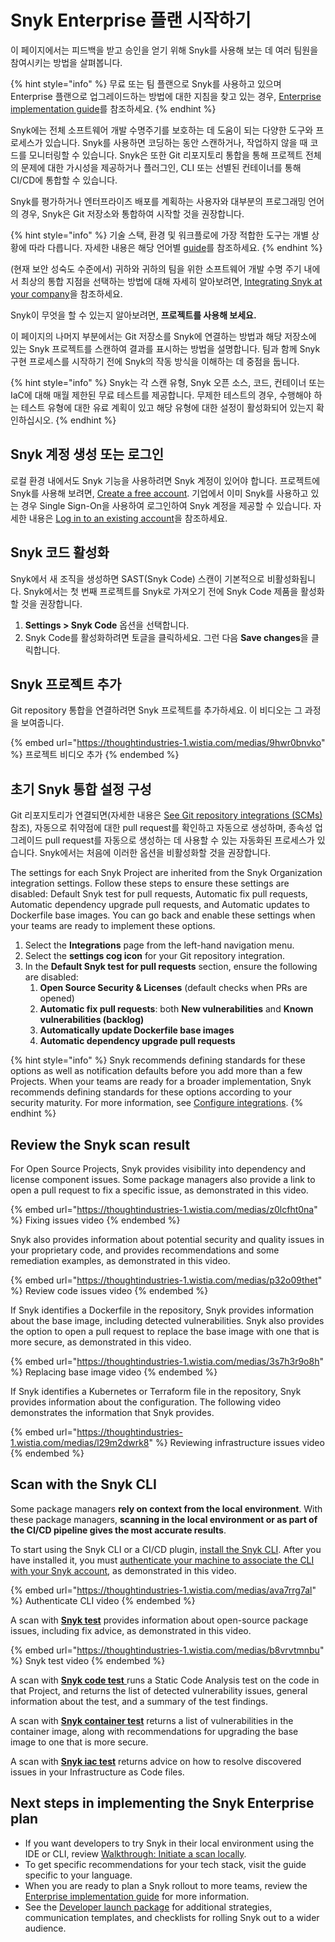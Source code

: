 # Snyk Enterprise 플랜 시작하기

이 페이지에서는 피드백을 받고 승인을 얻기 위해 Snyk를 사용해 보는 데 여러 팀원을 참여시키는 방법을 살펴봅니다.

{% hint style="info" %}
무료 또는 팀 플랜으로 Snyk를 사용하고 있으며 Enterprise 플랜으로 업그레이드하는 방법에 대한 지침을 찾고 있는 경우, [Enterprise implementation guide](../implement-snyk/enterprise-implementation-guide/)를 참조하세요.
{% endhint %}

Snyk에는 전체 소프트웨어 개발 수명주기를 보호하는 데 도움이 되는 다양한 도구와 프로세스가 있습니다. Snyk를 사용하면 코딩하는 동안 스캔하거나, 작업하지 않을 때 코드를 모니터링할 수 있습니다. Snyk은 또한 Git 리포지토리 통합을 통해 프로젝트 전체의 문제에 대한 가시성을 제공하거나 플러그인, CLI 또는 선별된 컨테이너를 통해 CI/CD에 통합할 수 있습니다.

Snyk를 평가하거나 엔터프라이즈 배포를 계획하는 사용자와 대부분의 프로그래밍 언어의 경우, Snyk은 Git 저장소와 통합하여 시작할 것을 권장합니다.

{% hint style="info" %}
기술 스택, 환경 및 워크플로에 가장 적합한 도구는 개별 상황에 따라 다릅니다. 자세한 내용은 해당 언어별 [guide](../scan-with-snyk/supported-languages-and-frameworks/)를 참조하세요.
{% endhint %}

(현재 보안 성숙도 수준에서) 귀하와 귀하의 팀을 위한 소프트웨어 개발 수명 주기 내에서 최상의 통합 지점을 선택하는 방법에 대해 자세히 알아보려면, [Integrating Snyk at your company](https://learn.snyk.io/lesson/integrate-snyk-at-your-company/)을 참조하세요.

Snyk이 무엇을 할 수 있는지 알아보려면, **프로젝트를 사용해 보세요.**

이 페이지의 나머지 부분에서는 Git 저장소를 Snyk에 연결하는 방법과 해당 저장소에 있는 Snyk 프로젝트를 스캔하여 결과를 표시하는 방법을 설명합니다. 팀과 함께 Snyk 구현 프로세스를 시작하기 전에 Snyk의 작동 방식을 이해하는 데 중점을 둡니다.

{% hint style="info" %}
Snyk는 각 스캔 유형, Snyk 오픈 소스, 코드, 컨테이너 또는 IaC에 대해 매월 제한된 무료 테스트를 제공합니다. 무제한 테스트의 경우, 수행해야 하는 테스트 유형에 대한 유료 계획이 있고 해당 유형에 대한 설정이 활성화되어 있는지 확인하십시오.
{% endhint %}

## Snyk 계정 생성 또는 로그인

로컬 환경 내에서도 Snyk 기능을 사용하려면 Snyk 계정이 있어야 합니다. 프로젝트에 Snyk를 사용해 보려면, [Create a free account](../getting-started/quickstart/create-or-log-in-to-a-snyk-account.md). 기업에서 이미 Snyk를 사용하고 있는 경우 Single Sign-On을 사용하여 로그인하여 Snyk 계정을 제공할 수 있습니다. 자세한 내용은 [Log in to an existing account](../getting-started/quickstart/create-or-log-in-to-a-snyk-account.md#log-in-to-an-existing-account)을 참조하세요.

## Snyk 코드 활성화

Snyk에서 새 조직을 생성하면 SAST(Snyk Code) 스캔이 기본적으로 비활성화됩니다. Snyk에서는 첫 번째 프로젝트를 Snyk로 가져오기 전에 Snyk Code 제품을 활성화할 것을 권장합니다.

1. **Settings > Snyk Code** 옵션을 선택합니다.
2. Snyk Code를 활성화하려면 토글을 클릭하세요. 그런 다음 **Save changes**을 클릭합니다.

## Snyk 프로젝트 추가

Git repository 통합을 연결하려면 Snyk 프로젝트를 추가하세요. 이 비디오는 그 과정을 보여줍니다.

{% embed url="https://thoughtindustries-1.wistia.com/medias/9hwr0bnvko" %}
프로젝트 비디오 추가
{% endembed %}

## 초기 Snyk 통합 설정 구성

Git 리포지토리가 연결되면(자세한 내용은 [See Git repository integrations (SCMs)](../integrate-with-snyk/git-repositories-scms-integrations-with-snyk/) 참조), 자동으로 취약점에 대한 pull request를 확인하고 자동으로 생성하며, 종속성 업그레이드 pull request를 자동으로 생성하는 데 사용할 수 있는 자동화된 프로세스가 있습니다. Snyk에서는 처음에 이러한 옵션을 비활성화할 것을 권장합니다.

The settings for each Snyk Project are inherited from the Snyk Organization integration settings. Follow these steps to ensure these settings are disabled: Default Snyk test for pull requests, Automatic fix pull requests, Automatic dependency upgrade pull requests, and Automatic updates to Dockerfile base images. You can go back and enable these settings when your teams are ready to implement these options.

1. Select the **Integrations** page from the left-hand navigation menu.
2. Select the **settings cog icon** for your Git repository integration.
3. In the **Default Snyk test for pull requests** section, ensure the following are disabled:
   1. **Open Source Security & Licenses** (default checks when PRs are opened)
   2. **Automatic fix pull requests**: both **New vulnerabilities** and **Known vulnerabilities (backlog)**
   3. **Automatically update Dockerfile base images**
   4. **Automatic dependency upgrade pull requests**

{% hint style="info" %}
Snyk recommends defining standards for these options as well as notification defaults before you add more than a few Projects. When your teams are ready for a broader implementation, Snyk recommends defining standards for these options according to your security maturity. For more information, see [Configure integrations](../implement-snyk/enterprise-implementation-guide/phase-2-configure-account/set-visibility-and-configure-an-organization-template/configure-integrations.md).
{% endhint %}

## **Review the Snyk scan result**

For Open Source Projects, Snyk provides visibility into dependency and license component issues. Some package managers also provide a link to open a pull request to fix a specific issue, as demonstrated in this video.

{% embed url="https://thoughtindustries-1.wistia.com/medias/z0lcfht0na" %}
Fixing issues video
{% endembed %}

Snyk also provides information about potential security and quality issues in your proprietary code, and provides recommendations and some remediation examples, as demonstrated in this video.

{% embed url="https://thoughtindustries-1.wistia.com/medias/p32o09thet" %}
Review code issues video
{% endembed %}

If Snyk identifies a Dockerfile in the repository, Snyk provides information about the base image, including detected vulnerabilities. Snyk also provides the option to open a pull request to replace the base image with one that is more secure, as demonstrated in this video.

{% embed url="https://thoughtindustries-1.wistia.com/medias/3s7h3r9o8h" %}
Replacing base image video
{% endembed %}

If Snyk identifies a Kubernetes or Terraform file in the repository, Snyk provides information about the configuration. The following video demonstrates the information that Snyk provides.

{% embed url="https://thoughtindustries-1.wistia.com/medias/l29m2dwrk8" %}
Reviewing infrastructure issues video
{% endembed %}

## Scan with the Snyk CLI

Some package managers **rely on context from the local environment**. With these package managers, **scanning in the local environment or as part of the CI/CD pipeline gives the most accurate results**.

To start using the Snyk CLI or a CI/CD plugin, [install the Snyk CLI](../snyk-cli/install-or-update-the-snyk-cli/). After you have installed it, you must [authenticate your machine to associate the CLI with your Snyk account](../snyk-cli/authenticate-the-cli-with-your-account.md), as demonstrated in this video.

{% embed url="https://thoughtindustries-1.wistia.com/medias/ava7rrg7al" %}
Authenticate CLI video
{% endembed %}

A scan with [**Snyk test**](../snyk-cli/scan-and-maintain-projects-using-the-cli/snyk-cli-for-open-source/) provides information about open-source package issues, including fix advice, as demonstrated in this video.

{% embed url="https://thoughtindustries-1.wistia.com/medias/b8vrvtmnbu" %}
Snyk test video
{% endembed %}

A scan with [**Snyk code test** ](../snyk-cli/scan-and-maintain-projects-using-the-cli/snyk-cli-for-snyk-code/)runs a Static Code Analysis test on the code in that Project, and returns the list of detected vulnerability issues, general information about the test, and a summary of the test findings.

A scan with [**Snyk container test**](../snyk-cli/scan-and-maintain-projects-using-the-cli/snyk-cli-for-snyk-container/) returns a list of vulnerabilities in the container image, along with recommendations for upgrading the base image to one that is more secure.

A scan with [**Snyk iac test**](../snyk-cli/scan-and-maintain-projects-using-the-cli/snyk-cli-for-iac/) returns advice on how to resolve discovered issues in your Infrastructure as Code files.

## Next steps in implementing the Snyk Enterprise plan

* If you want developers to try Snyk in their local environment using the IDE or CLI, review [Walkthrough: Initiate a scan locally](../implement-snyk/walkthrough-initiate-a-scan-locally.md).
* To get specific recommendations for your tech stack, visit the guide specific to your language.
* When you are ready to plan a Snyk rollout to more teams, review the [Enterprise implementation guide](../implement-snyk/enterprise-implementation-guide/) for more information.
* See the [Developer launch package](https://assets.ctfassets.net/4un77bcsnjzw/2YfaqJNMsogGNJM6BBQz4p/8f5ca77b9c40a1bbe14cc9fb0aa05462/Snyk-developer-launch-package.pdf) for additional strategies, communication templates, and checklists for rolling Snyk out to a wider audience.

